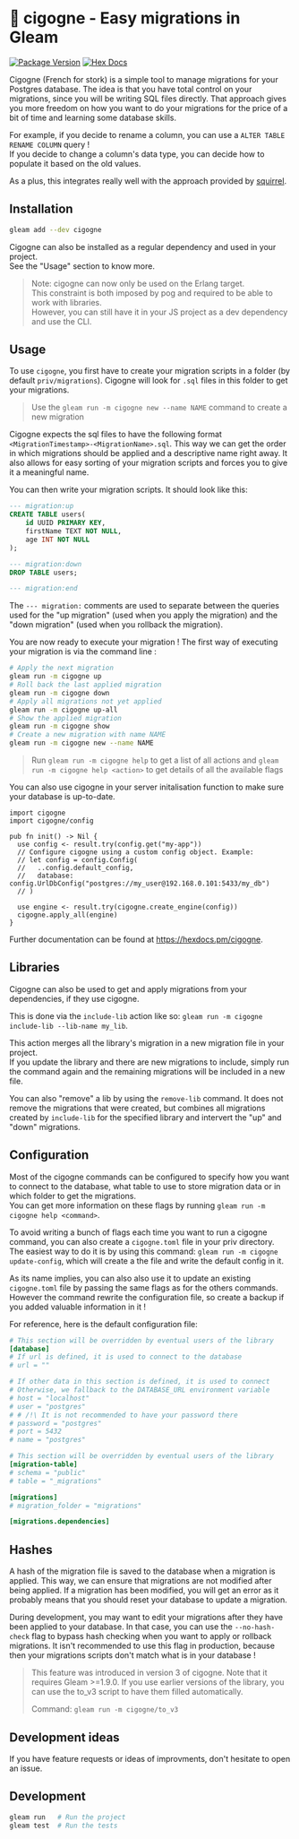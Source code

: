 # 🪽 cigogne - Easy migrations in Gleam

[![Package Version](https://img.shields.io/hexpm/v/cigogne)](https://hex.pm/packages/cigogne)
[![Hex Docs](https://img.shields.io/badge/hex-docs-ffaff3)](https://hexdocs.pm/cigogne/)

Cigogne (French for stork) is a simple tool to manage migrations for your Postgres database.
The idea is that you have total control on your migrations, since you will be writing SQL files directly.
That approach gives you more freedom on how you want to do your migrations for the price of a bit of time and learning some database skills.

For example, if you decide to rename a column, you can use a `ALTER TABLE RENAME COLUMN` query !  
If you decide to change a column's data type, you can decide how to populate it based on the old values.

As a plus, this integrates really well with the approach provided by [squirrel](https://hexdocs.pm/squirrel/).

## Installation

```sh
gleam add --dev cigogne
```

Cigogne can also be installed as a regular dependency and used in your project.  
See the "Usage" section to know more.

> Note: cigogne can now only be used on the Erlang target.  
> This constraint is both imposed by pog and required to be able to work with libraries.  
> However, you can still have it in your JS project as a dev dependency and use the CLI.

## Usage

To use `cigogne`, you first have to create your migration scripts in a folder (by default `priv/migrations`).
Cigogne will look for `.sql` files in this folder to get your migrations.

> Use the `gleam run -m cigogne new --name NAME` command to create a new migration

Cigogne expects the sql files to have the following format `<MigrationTimestamp>-<MigrationName>.sql`. This way we
can get the order in which migrations should be applied and a descriptive name right away. It also
allows for easy sorting of your migration scripts and forces you to give it a meaningful name.

You can then write your migration scripts. It should look like this:

```sql
--- migration:up
CREATE TABLE users(
    id UUID PRIMARY KEY,
    firstName TEXT NOT NULL,
    age INT NOT NULL
);

--- migration:down
DROP TABLE users;

--- migration:end
```

The `--- migration:` comments are used to separate between the queries used for the "up migration" (used when you apply the migration)
and the "down migration" (used when you rollback the migration).

You are now ready to execute your migration ! The first way of executing your migration is via the command line :

```sh
# Apply the next migration
gleam run -m cigogne up
# Roll back the last applied migration
gleam run -m cigogne down
# Apply all migrations not yet applied
gleam run -m cigogne up-all
# Show the applied migration
gleam run -m cigogne show
# Create a new migration with name NAME
gleam run -m cigogne new --name NAME
```

> Run `gleam run -m cigogne help` to get a list of all actions and `gleam run -m cigogne help <action>` to get details of all the available flags

You can also use cigogne in your server initalisation function to make sure your database is up-to-date.

```gleam
import cigogne
import cigogne/config

pub fn init() -> Nil {
  use config <- result.try(config.get("my-app"))
  // Configure cigogne using a custom config object. Example:
  // let config = config.Config(
  //   ..config.default_config,
  //   database: config.UrlDbConfig("postgres://my_user@192.168.0.101:5433/my_db")
  // )

  use engine <- result.try(cigogne.create_engine(config))
  cigogne.apply_all(engine)
}
```

Further documentation can be found at <https://hexdocs.pm/cigogne>.

## Libraries

Cigogne can also be used to get and apply migrations from your dependencies, if they use cigogne.

This is done via the `include-lib` action like so: `gleam run -m cigogne include-lib --lib-name my_lib`.

This action merges all the library's migration in a new migration file in your project.  
If you update the library and there are new migrations to include, simply run the command again and the remaining migrations will be included in a new file.

You can also "remove" a lib by using the `remove-lib` command. It does not remove the migrations that were created, but
combines all migrations created by `include-lib` for the specified library and intervert the "up" and "down" migrations.

## Configuration

Most of the cigogne commands can be configured to specify how you want to connect to the database, what table to use to store migration data or in which folder to get the migrations.  
You can get more information on these flags by running `gleam run -m cigogne help <command>`.

To avoid writing a bunch of flags each time you want to run a cigogne command, you can also create a `cigogne.toml` file in your priv directory.  
The easiest way to do it is by using this command: `gleam run -m cigogne update-config`, which will create a the file and write the default config in it.

As its name implies, you can also also use it to update an existing `cigogne.toml` file by passing the same flags as for the others commands.  
However the command rewrite the configuration file, so create a backup if you added valuable information in it !

For reference, here is the default configuration file:

```toml
# This section will be overridden by eventual users of the library
[database]
# If url is defined, it is used to connect to the database
# url = ""

# If other data in this section is defined, it is used to connect
# Otherwise, we fallback to the DATABASE_URL environment variable
# host = "localhost"
# user = "postgres"
# # /!\ It is not recommended to have your password there
# password = "postgres"
# port = 5432
# name = "postgres"

# This section will be overridden by eventual users of the library
[migration-table]
# schema = "public"
# table = "_migrations"

[migrations]
# migration_folder = "migrations"

[migrations.dependencies]
```

## Hashes

A hash of the migration file is saved to the database when a migration is applied. This way, we can ensure that migrations are not modified after being applied.
If a migration has been modified, you will get an error as it probably means that you should reset your database to update a migration.

During development, you may want to edit your migrations after they have been applied to your database. In that case, you can use the `--no-hash-check` flag to
bypass hash checking when you want to apply or rollback migrations. It isn't recommended to use this flag in production, because then your migrations scripts
don't match what is in your database !

> This feature was introduced in version 3 of cigogne.
> Note that it requires Gleam >=1.9.0.
> If you use earlier versions of the library, you can use the to_v3 script to have them filled automatically.
>
> Command: `gleam run -m cigogne/to_v3`

## Development ideas

If you have feature requests or ideas of improvments, don't hesitate to open an issue.

## Development

```sh
gleam run   # Run the project
gleam test  # Run the tests
```
